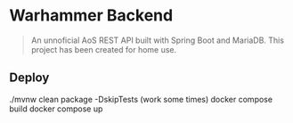 # Warhammer Backend

> An unnoficial AoS REST API built with Spring Boot and MariaDB.
> This project has been created for home use.

## Deploy

 ./mvnw clean package -DskipTests
 (work some times) docker compose build
 docker compose up
